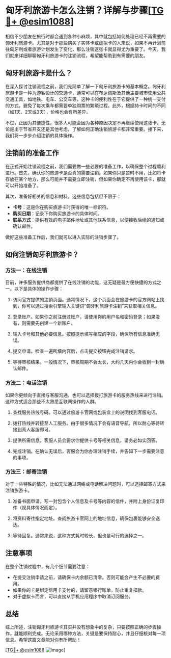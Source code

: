 # 匈牙利旅游卡怎么注销？详解与步骤[[TG💪+ @esim1088](https://t.me/s/esim1088)]

相信不少朋友在旅行时都会遇到各种小麻烦，其中就包括如何处理已经不再需要的匈牙利旅游卡。尤其是对于那些购买了实体卡或虚拟卡的人来说，如果不再计划前往匈牙利或者旅游计划发生了变化，那么注销这张卡就显得尤为重要了。今天，我们就来详细聊聊匈牙利旅游卡的注销流程，希望能帮助到有需要的朋友。

## 匈牙利旅游卡是什么？

在深入探讨注销流程之前，我们先简单了解一下匈牙利旅游卡的基本概念。匈牙利旅游卡是一种为游客设计的交通卡，通常可以在布达佩斯及其他主要城市使用公共交通工具，如地铁、电车、公交车等。这种卡的便利性在于它提供了一种统一支付的方式，避免了每次乘车都需要单独购票的繁琐过程。此外，根据持卡时间的不同（如1天、2天或3天），价格也会有所差异。

不过，正因为其便捷性，很多人可能会因为各种原因决定不再继续使用这张卡。无论是出于节省开支还是其他考虑，了解如何正确注销旅游卡都非常重要。接下来，我们将一步步介绍注销的具体操作。

## 注销前的准备工作

在正式开始注销流程之前，我们需要做一些必要的准备工作，以确保整个过程顺利进行。首先，确认你的旅游卡是否真的需要注销。如果你只是暂时不用，比如将卡存放在某个地方，那么可能并不需要立即注销，但如果你确定不再使用该卡，那就可以开始准备了。

其次，准备好相关的信息和材料。这些信息包括但不限于：
- **卡号**：这是你在购买旅游卡时获得的唯一标识符。
- **购买日期**：记录下你购买旅游卡的具体时间。
- **联系方式**：提供有效的电子邮件地址或其他联系信息，以便接收后续的通知或确认邮件。

做好这些准备工作后，我们就可以进入实际的注销步骤了。

## 如何注销匈牙利旅游卡？

### 方法一：在线注销

目前，许多服务提供商都提供了在线注销的功能，这无疑是最方便快捷的方式之一。以下是具体的操作步骤：

1. 访问官方提供的注销页面。通常情况下，这个页面会在旅游卡的官方网站上找到，你可以通过搜索引擎输入关键词“匈牙利旅游卡注销”来获取相关信息。
   
2. 登录账户。如果你之前注册过账户，请使用你的用户名和密码登录；如果没有，则需要先创建一个新账户。

3. 输入卡号和其他必要信息。按照提示填写相应的字段，确保所有信息准确无误。

4. 提交申请。检查一遍所填内容后，点击提交按钮完成注销请求。

5. 等待审核结果。一般情况下，审核周期不会太长，大约几天内你会收到一封确认邮件。

### 方法二：电话注销

如果你更倾向于直接与客服沟通，也可以选择拨打旅游卡的服务热线来进行注销。这种方式适合那些不太熟悉互联网操作的人群。

1. 查找服务热线号码。可以通过旅游卡官网或包装盒上的说明找到客服电话。

2. 拨打热线并转接至人工服务。由于很多情况下会有语音导航，所以耐心等待转接到真人客服即可。

3. 提供所需信息。客服人员会要求你提供卡号等相关信息，请务必如实回答。

4. 完成注销。在确认无误后，客服会为你办理注销手续，并告知下一步需要注意的事项。

### 方法三：邮寄注销

对于一些特殊的情况，比如无法通过网络或电话解决问题时，可以选择邮寄方式来注销旅游卡。

1. 准备书面申请。写一封包含个人信息及卡号等内容的信件，并附上身份证复印件（视具体情况而定）。

2. 将资料寄往指定地址。查阅旅游卡官网上的地址信息，确保包裹能够安全送达。

3. 等待回复。通常来说，这种方式耗时较长，但也是可行的选择之一。

## 注意事项

在整个注销过程中，有几个细节需要注意：
- 在提交注销申请之前，请确保卡内余额已清零。否则可能会产生不必要的费用。
- 如果你的卡是绑定信用卡支付的，请留意银行账单，防止重复扣款。
- 对于虚拟卡而言，可以直接从手机应用程序中取消订阅服务。

## 总结

综上所述，注销匈牙利旅游卡其实并没有想象中的复杂，只要按照正确的步骤操作，就能顺利完成。无论采用哪种方法，关键是要保持耐心，并且仔细核对每一项信息。希望这篇文章能对你有所帮助！

[[TG💪+ @esim1088](https://t.me/s/esim1088) ![Image](https://i.postimg.cc/4NQfJmqS/Snipaste-2025-05-13-00-14-12.png)]